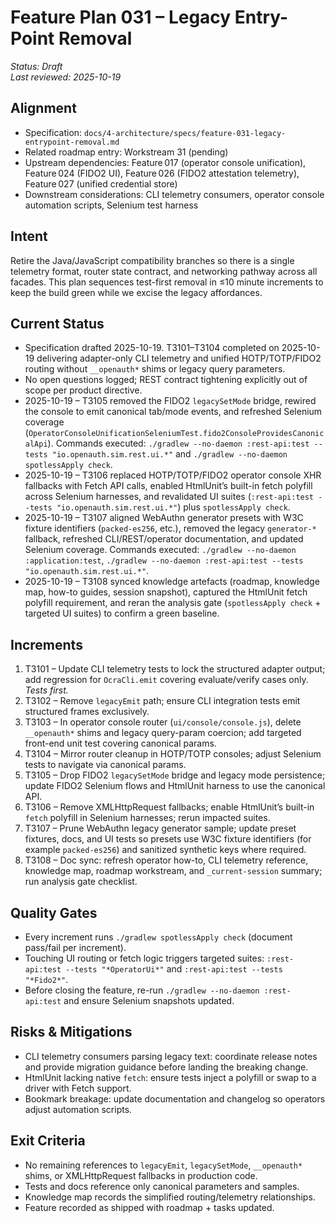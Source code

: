 # Feature Plan 031 – Legacy Entry-Point Removal

_Status: Draft_  
_Last reviewed: 2025-10-19_

## Alignment
- Specification: `docs/4-architecture/specs/feature-031-legacy-entrypoint-removal.md`
- Related roadmap entry: Workstream 31 (pending)
- Upstream dependencies: Feature 017 (operator console unification), Feature 024 (FIDO2 UI), Feature 026 (FIDO2 attestation telemetry), Feature 027 (unified credential store)
- Downstream considerations: CLI telemetry consumers, operator console automation scripts, Selenium test harness

## Intent
Retire the Java/JavaScript compatibility branches so there is a single telemetry format, router state contract, and networking pathway across all facades. This plan sequences test-first removal in ≤10 minute increments to keep the build green while we excise the legacy affordances.

## Current Status
- Specification drafted 2025-10-19. T3101–T3104 completed on 2025-10-19 delivering adapter-only CLI telemetry and unified HOTP/TOTP/FIDO2 routing without `__openauth*` shims or legacy query parameters.
- No open questions logged; REST contract tightening explicitly out of scope per product directive.
- 2025-10-19 – T3105 removed the FIDO2 `legacySetMode` bridge, rewired the console to emit canonical tab/mode events, and refreshed Selenium coverage (`OperatorConsoleUnificationSeleniumTest.fido2ConsoleProvidesCanonicalApi`). Commands executed: `./gradlew --no-daemon :rest-api:test --tests "io.openauth.sim.rest.ui.*"` and `./gradlew --no-daemon spotlessApply check`.
- 2025-10-19 – T3106 replaced HOTP/TOTP/FIDO2 operator console XHR fallbacks with Fetch API calls, enabled HtmlUnit’s built-in fetch polyfill across Selenium harnesses, and revalidated UI suites (`:rest-api:test --tests "io.openauth.sim.rest.ui.*"`) plus `spotlessApply check`.
- 2025-10-19 – T3107 aligned WebAuthn generator presets with W3C fixture identifiers (`packed-es256`, etc.), removed the legacy `generator-*` fallback, refreshed CLI/REST/operator documentation, and updated Selenium coverage. Commands executed: `./gradlew --no-daemon :application:test`, `./gradlew --no-daemon :rest-api:test --tests "io.openauth.sim.rest.ui.*"`.
- 2025-10-19 – T3108 synced knowledge artefacts (roadmap, knowledge map, how-to guides, session snapshot), captured the HtmlUnit fetch polyfill requirement, and reran the analysis gate (`spotlessApply check` + targeted UI suites) to confirm a green baseline.

## Increments
1. T3101 – Update CLI telemetry tests to lock the structured adapter output; add regression for `OcraCli.emit` covering evaluate/verify cases only. _Tests first._
2. T3102 – Remove `legacyEmit` path; ensure CLI integration tests emit structured frames exclusively.
3. T3103 – In operator console router (`ui/console/console.js`), delete `__openauth*` shims and legacy query-param coercion; add targeted front-end unit test covering canonical params.
4. T3104 – Mirror router cleanup in HOTP/TOTP consoles; adjust Selenium tests to navigate via canonical params.
5. T3105 – Drop FIDO2 `legacySetMode` bridge and legacy mode persistence; update FIDO2 Selenium flows and HtmlUnit harness to use the canonical API.
6. T3106 – Remove XMLHttpRequest fallbacks; enable HtmlUnit’s built-in `fetch` polyfill in Selenium harnesses; rerun impacted suites.
7. T3107 – Prune WebAuthn legacy generator sample; update preset fixtures, docs, and UI tests so presets use W3C fixture identifiers (for example `packed-es256`) and sanitized synthetic keys where required.
8. T3108 – Doc sync: refresh operator how-to, CLI telemetry reference, knowledge map, roadmap workstream, and `_current-session` summary; run analysis gate checklist.

## Quality Gates
- Every increment runs `./gradlew spotlessApply check` (document pass/fail per increment).
- Touching UI routing or fetch logic triggers targeted suites: `:rest-api:test --tests "*OperatorUi*"` and `:rest-api:test --tests "*Fido2*"`.
- Before closing the feature, re-run `./gradlew --no-daemon :rest-api:test` and ensure Selenium snapshots updated.

## Risks & Mitigations
- CLI telemetry consumers parsing legacy text: coordinate release notes and provide migration guidance before landing the breaking change.
- HtmlUnit lacking native `fetch`: ensure tests inject a polyfill or swap to a driver with Fetch support.
- Bookmark breakage: update documentation and changelog so operators adjust automation scripts.

## Exit Criteria
- No remaining references to `legacyEmit`, `legacySetMode`, `__openauth*` shims, or XMLHttpRequest fallbacks in production code.
- Tests and docs reference only canonical parameters and samples.
- Knowledge map records the simplified routing/telemetry relationships.
- Feature recorded as shipped with roadmap + tasks updated.
